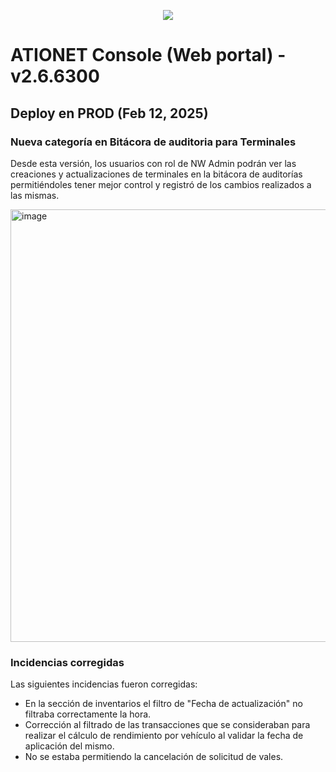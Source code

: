<p align="center">
  <img src="https://github.com/Ationet/ationetdocs/raw/master/Content/Images/ATIOnetLogo_250x70.png" />
</p>

# ATIONET Console (Web portal) - v2.6.6300

## Deploy en PROD (Feb 12, 2025)

### Nueva categoría en Bitácora de auditoria para Terminales
Desde esta versión, los usuarios con rol de NW Admin podrán ver las creaciones y actualizaciones de terminales en la bitácora de auditorías permitiéndoles tener mejor control y registró de los cambios realizados a las mismas.

<img width="692" alt="image" src="https://github.com/user-attachments/assets/168940a2-b722-48da-ab95-dfbd91c83e07" />



### Incidencias corregidas
Las siguientes incidencias fueron corregidas:
  - En la sección de inventarios el filtro de "Fecha de actualización" no filtraba correctamente la hora.
  - Corrección al filtrado de las transacciones que se consideraban para realizar el cálculo de rendimiento por vehículo al validar la fecha de aplicación del mismo.
  - No se estaba permitiendo la cancelación de solicitud de vales.
    

